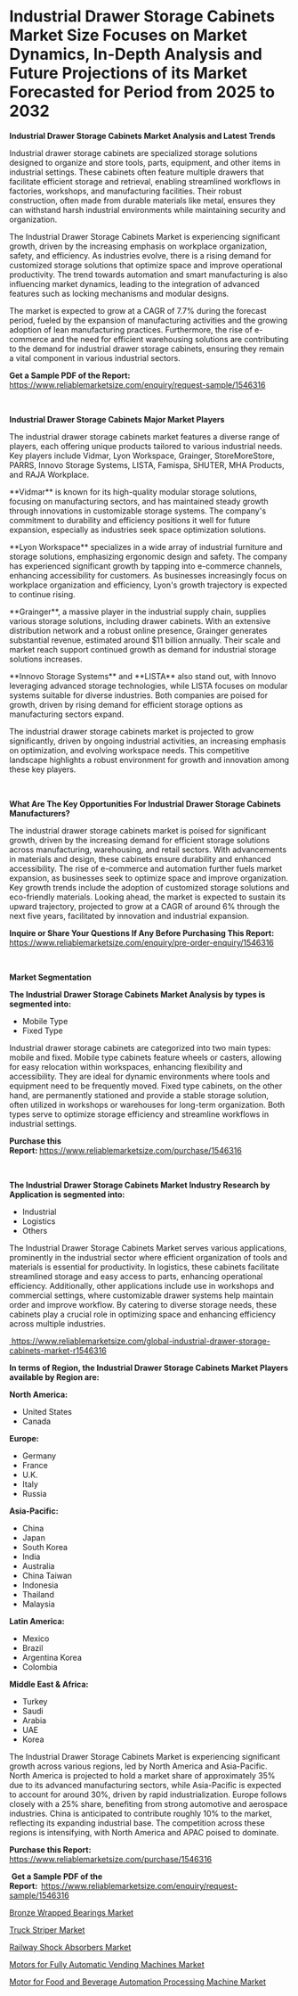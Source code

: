 <p><h1>Industrial Drawer Storage Cabinets Market Size Focuses on Market Dynamics, In-Depth Analysis and Future Projections of its Market Forecasted for Period from 2025 to 2032</h1></p><p><strong>Industrial Drawer Storage Cabinets Market Analysis and Latest Trends</strong></p>
<p><p>Industrial drawer storage cabinets are specialized storage solutions designed to organize and store tools, parts, equipment, and other items in industrial settings. These cabinets often feature multiple drawers that facilitate efficient storage and retrieval, enabling streamlined workflows in factories, workshops, and manufacturing facilities. Their robust construction, often made from durable materials like metal, ensures they can withstand harsh industrial environments while maintaining security and organization.</p><p>The Industrial Drawer Storage Cabinets Market is experiencing significant growth, driven by the increasing emphasis on workplace organization, safety, and efficiency. As industries evolve, there is a rising demand for customized storage solutions that optimize space and improve operational productivity. The trend towards automation and smart manufacturing is also influencing market dynamics, leading to the integration of advanced features such as locking mechanisms and modular designs.</p><p>The market is expected to grow at a CAGR of 7.7% during the forecast period, fueled by the expansion of manufacturing activities and the growing adoption of lean manufacturing practices. Furthermore, the rise of e-commerce and the need for efficient warehousing solutions are contributing to the demand for industrial drawer storage cabinets, ensuring they remain a vital component in various industrial sectors.</p></p>
<p><strong>Get a Sample PDF of the Report:&nbsp;</strong> <a href="https://www.reliablemarketsize.com/enquiry/request-sample/1546316?utm_campaign=1901&utm_medium=2&utm_source=Github&utm_content=ia&utm_term=11042025&utm_id=industrial-drawer-storage-cabinets">https://www.reliablemarketsize.com/enquiry/request-sample/1546316</a></p>
<p>&nbsp;</p>
<p><strong>Industrial Drawer Storage Cabinets Major Market Players</strong></p>
<p><p>The industrial drawer storage cabinets market features a diverse range of players, each offering unique products tailored to various industrial needs. Key players include Vidmar, Lyon Workspace, Grainger, StoreMoreStore, PARRS, Innovo Storage Systems, LISTA, Famispa, SHUTER, MHA Products, and RAJA Workplace.</p><p>**Vidmar** is known for its high-quality modular storage solutions, focusing on manufacturing sectors, and has maintained steady growth through innovations in customizable storage systems. The company's commitment to durability and efficiency positions it well for future expansion, especially as industries seek space optimization solutions.</p><p>**Lyon Workspace** specializes in a wide array of industrial furniture and storage solutions, emphasizing ergonomic design and safety. The company has experienced significant growth by tapping into e-commerce channels, enhancing accessibility for customers. As businesses increasingly focus on workplace organization and efficiency, Lyon's growth trajectory is expected to continue rising.</p><p>**Grainger**, a massive player in the industrial supply chain, supplies various storage solutions, including drawer cabinets. With an extensive distribution network and a robust online presence, Grainger generates substantial revenue, estimated around $11 billion annually. Their scale and market reach support continued growth as demand for industrial storage solutions increases.</p><p>**Innovo Storage Systems** and **LISTA** also stand out, with Innovo leveraging advanced storage technologies, while LISTA focuses on modular systems suitable for diverse industries. Both companies are poised for growth, driven by rising demand for efficient storage options as manufacturing sectors expand.</p><p>The industrial drawer storage cabinets market is projected to grow significantly, driven by ongoing industrial activities, an increasing emphasis on optimization, and evolving workspace needs. This competitive landscape highlights a robust environment for growth and innovation among these key players.</p></p>
<p>&nbsp;</p>
<p><strong>What Are The Key Opportunities For Industrial Drawer Storage Cabinets Manufacturers?</strong></p>
<p><p>The industrial drawer storage cabinets market is poised for significant growth, driven by the increasing demand for efficient storage solutions across manufacturing, warehousing, and retail sectors. With advancements in materials and design, these cabinets ensure durability and enhanced accessibility. The rise of e-commerce and automation further fuels market expansion, as businesses seek to optimize space and improve organization. Key growth trends include the adoption of customized storage solutions and eco-friendly materials. Looking ahead, the market is expected to sustain its upward trajectory, projected to grow at a CAGR of around 6% through the next five years, facilitated by innovation and industrial expansion.</p></p>
<p><strong>Inquire or Share Your Questions If Any Before Purchasing This Report:</strong> <a href="https://www.reliablemarketsize.com/enquiry/pre-order-enquiry/1546316?utm_campaign=1901&utm_medium=2&utm_source=Github&utm_content=ia&utm_term=11042025&utm_id=industrial-drawer-storage-cabinets">https://www.reliablemarketsize.com/enquiry/pre-order-enquiry/1546316</a></p>
<p>&nbsp;</p>
<p><strong>Market Segmentation</strong></p>
<p><strong>The Industrial Drawer Storage Cabinets Market Analysis by types is segmented into:</strong></p>
<p><ul><li>Mobile Type</li><li>Fixed Type</li></ul></p>
<p><p>Industrial drawer storage cabinets are categorized into two main types: mobile and fixed. Mobile type cabinets feature wheels or casters, allowing for easy relocation within workspaces, enhancing flexibility and accessibility. They are ideal for dynamic environments where tools and equipment need to be frequently moved. Fixed type cabinets, on the other hand, are permanently stationed and provide a stable storage solution, often utilized in workshops or warehouses for long-term organization. Both types serve to optimize storage efficiency and streamline workflows in industrial settings.</p></p>
<p><strong>Purchase this Report:&nbsp;</strong><a href="https://www.reliablemarketsize.com/purchase/1546316?utm_campaign=1901&utm_medium=2&utm_source=Github&utm_content=ia&utm_term=11042025&utm_id=industrial-drawer-storage-cabinets">https://www.reliablemarketsize.com/purchase/1546316</a></p>
<p>&nbsp;</p>
<p><strong>The Industrial Drawer Storage Cabinets Market Industry Research by Application is segmented into:</strong></p>
<p><ul><li>Industrial</li><li>Logistics</li><li>Others</li></ul></p>
<p><p>The Industrial Drawer Storage Cabinets Market serves various applications, prominently in the industrial sector where efficient organization of tools and materials is essential for productivity. In logistics, these cabinets facilitate streamlined storage and easy access to parts, enhancing operational efficiency. Additionally, other applications include use in workshops and commercial settings, where customizable drawer systems help maintain order and improve workflow. By catering to diverse storage needs, these cabinets play a crucial role in optimizing space and enhancing efficiency across multiple industries.</p></p>
<p><a href="https://www.reliablemarketsize.com/global-industrial-drawer-storage-cabinets-market-r1546316?utm_campaign=1901&utm_medium=2&utm_source=Github&utm_content=ia&utm_term=11042025&utm_id=industrial-drawer-storage-cabinets">&nbsp;https://www.reliablemarketsize.com/global-industrial-drawer-storage-cabinets-market-r1546316</a></p>
<p><strong>In terms of Region, the Industrial Drawer Storage Cabinets Market Players available by Region are:</strong></p>
<p>
    <p> <strong> North America: </strong>
        <ul>
            <li>United States</li>
            <li>Canada</li>
        </ul>
        </p> 
    <p> <strong> Europe: </strong>
        <ul>
            <li>Germany</li>
            <li>France</li>
            <li>U.K.</li>
            <li>Italy</li>
            <li>Russia</li>
        </ul>
        </p> 
    <p> <strong> Asia-Pacific: </strong>
        <ul>
            <li>China</li>
            <li>Japan</li>
            <li>South Korea</li>
            <li>India</li>
            <li>Australia</li>
            <li>China Taiwan</li>
            <li>Indonesia</li>
            <li>Thailand</li>
            <li>Malaysia</li>
        </ul>
        </p> 
    <p> <strong> Latin America: </strong>
        <ul>
            <li>Mexico</li>
            <li>Brazil</li>
            <li>Argentina Korea</li>
            <li>Colombia</li>
        </ul>
        </p> 
    <p> <strong> Middle East & Africa: </strong>
        <ul>
            <li>Turkey</li>
            <li>Saudi</li>
            <li>Arabia</li>
            <li>UAE</li>
            <li>Korea</li>
        </ul>
    </p>
    </p>
<p><p>The Industrial Drawer Storage Cabinets Market is experiencing significant growth across various regions, led by North America and Asia-Pacific. North America is projected to hold a market share of approximately 35% due to its advanced manufacturing sectors, while Asia-Pacific is expected to account for around 30%, driven by rapid industrialization. Europe follows closely with a 25% share, benefiting from strong automotive and aerospace industries. China is anticipated to contribute roughly 10% to the market, reflecting its expanding industrial base. The competition across these regions is intensifying, with North America and APAC poised to dominate.</p></p>
<p><strong>Purchase this Report: </strong><a href="https://www.reliablemarketsize.com/purchase/1546316?utm_campaign=1901&utm_medium=2&utm_source=Github&utm_content=ia&utm_term=11042025&utm_id=industrial-drawer-storage-cabinets">https://www.reliablemarketsize.com/purchase/1546316</a></p>
<p>&nbsp;<strong>Get a Sample PDF of the Report:&nbsp;&nbsp;</strong><a href="https://www.reliablemarketsize.com/enquiry/request-sample/1546316?utm_campaign=1901&utm_medium=2&utm_source=Github&utm_content=ia&utm_term=11042025&utm_id=industrial-drawer-storage-cabinets">https://www.reliablemarketsize.com/enquiry/request-sample/1546316</a></p>
<p><strong></strong></p>
<p><p><a href="https://github.com/lolahberkik5/Market-Research-Report-List-1/blob/main/bronze-wrapped-bearings-market.md?utm_campaign=1901&utm_medium=2&utm_source=Github&utm_content=ia&utm_term=11042025&utm_id=industrial-drawer-storage-cabinets">Bronze Wrapped Bearings Market</a></p><p><a href="https://github.com/bloggglazaie/Market-Research-Report-List-1/blob/main/truck-striper-market.md?utm_campaign=1901&utm_medium=2&utm_source=Github&utm_content=ia&utm_term=11042025&utm_id=industrial-drawer-storage-cabinets">Truck Striper Market</a></p><p><a href="https://github.com/nikkoureta1y/Market-Research-Report-List-1/blob/main/railway-shock-absorbers-market.md?utm_campaign=1901&utm_medium=2&utm_source=Github&utm_content=ia&utm_term=11042025&utm_id=industrial-drawer-storage-cabinets">Railway Shock Absorbers Market</a></p><p><a href="https://github.com/bordzjisela/Market-Research-Report-List-1/blob/main/motors-for-fully-automatic-vending-machines-market.md?utm_campaign=1901&utm_medium=2&utm_source=Github&utm_content=ia&utm_term=11042025&utm_id=industrial-drawer-storage-cabinets">Motors for Fully Automatic Vending Machines Market</a></p><p><a href="https://github.com/stvnpukaj10/Market-Research-Report-List-1/blob/main/motor-for-food-and-beverage-automation-processing-machine-market.md?utm_campaign=1901&utm_medium=2&utm_source=Github&utm_content=ia&utm_term=11042025&utm_id=industrial-drawer-storage-cabinets">Motor for Food and Beverage Automation Processing Machine Market</a></p></p>